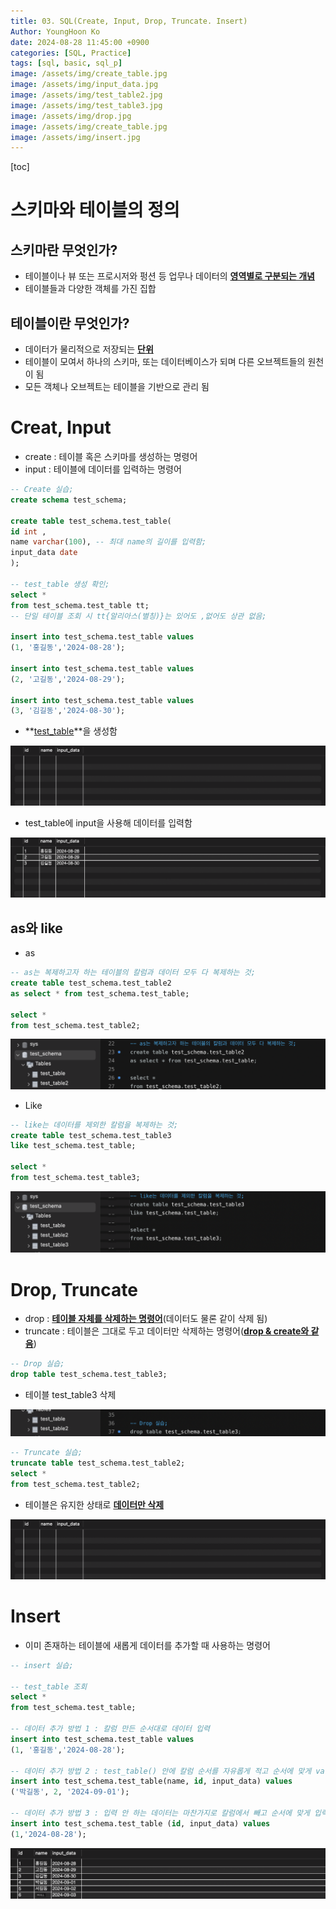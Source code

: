 ```yaml
---
title: 03. SQL(Create, Input, Drop, Truncate. Insert)
Author: YoungHoon Ko
date: 2024-08-28 11:45:00 +0900
categories: [SQL, Practice]
tags: [sql, basic, sql_p]
image: /assets/img/create_table.jpg
image: /assets/img/input_data.jpg
image: /assets/img/test_table2.jpg
image: /assets/img/test_table3.jpg
image: /assets/img/drop.jpg
image: /assets/img/create_table.jpg
image: /assets/img/insert.jpg
---
```

[toc]

# 스키마와 테이블의 정의

## 스키마란 무엇인가?

- 테이블이나 뷰 또는 프로시저와 펑션 등 업무나 데이터의 **<u>영역별로 구분되는 개념</u>**
- 테이블들과 다양한 객체를 가진 집합

## 테이블이란 무엇인가?

- 데이터가 물리적으로 저장되는 **<u>단위</u>**
- 테이블이 모여서 하나의 스키마, 또는 데이터베이스가 되며 다른 오브젝트들의 원천이 됨
- 모든 객체나 오브젝트는 테이블을 기반으로 관리 됨

# Creat, Input

- create : 테이블 혹은 스키마를 생성하는 명령어
- input : 테이블에 데이터를 입력하는 명령어

```sql
-- Create 실습;
create schema test_schema;

create table test_schema.test_table(
id int ,
name varchar(100), -- 최대 name의 길이를 입력함;
input_data date
);

-- test_table 생성 확인;
select *
from test_schema.test_table tt;
-- 단일 테이블 조회 시 tt{알리아스(별칭)}는 있어도 ,없어도 상관 없음;

insert into test_schema.test_table values
(1, '홍길동','2024-08-28');

insert into test_schema.test_table values
(2, '고길동','2024-08-29');

insert into test_schema.test_table values
(3, '김길동','2024-08-30');
```

- **<u>test_table</u>**을 생성함

![](/assets/img/create_table.jpg)

- test_table에 input을 사용해 데이터를 입력함

![](/assets/img/input_data.jpg)



## as와 like

- as

```sql
-- as는 복제하고자 하는 테이블의 칼럼과 데이터 모두 다 복제하는 것;
create table test_schema.test_table2
as select * from test_schema.test_table;

select *
from test_schema.test_table2;
```

![](/assets/img/test_table2.jpg)



- Like

```sql
-- like는 데이터를 제외한 칼럼을 복제하는 것;
create table test_schema.test_table3
like test_schema.test_table;

select *
from test_schema.test_table3;
```

![](/assets/img/test_table3.jpg)



# Drop, Truncate

- drop : **<u>테이블 자체를 삭제하는 명령어</u>**(데이터도 물론 같이 삭제 됨)
- truncate : 테이블은 그대로 두고 데이터만 삭제하는 명령어(**<u>drop & create와 같음</u>**)

```sql
-- Drop 실습;
drop table test_schema.test_table3;
```

- 테이블 test_table3 삭제

![](/assets/img/drop.jpg)

```sql
-- Truncate 실습;
truncate table test_schema.test_table2;
select *
from test_schema.test_table2;
```

- 테이블은 유지한 상태로 **<u>데이터만 삭제</u>**

![](/assets/img/create_table.jpg)



# Insert

- 이미 존재하는 테이블에 새롭게 데이터를 추가할 때 사용하는 명령어

```sql
-- insert 실습;

-- test_table 조회
select * 
from test_schema.test_table;

-- 데이터 추가 방법 1 : 칼럼 만든 순서대로 데이터 입력
insert into test_schema.test_table values
(1, '홍길동','2024-08-28');

-- 데이터 추가 방법 2 : test_table() 안에 칼럼 순서를 자유롭게 적고 순서에 맞게 values에 입력
insert into test_schema.test_table(name, id, input_data) values
('박길동', 2, '2024-09-01');

-- 데이터 추가 방법 3 : 입력 안 하는 데이터는 마찬가지로 칼럼에서 빼고 순서에 맞게 입력
insert into test_schema.test_table (id, input_data) values
(1,'2024-08-28');
```

![](/assets/img/insert.jpg)